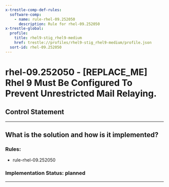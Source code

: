 ```yaml
---
x-trestle-comp-def-rules:
  software-comp:
    - name: rule-rhel-09.252050
      description: Rule for rhel-09.252050
x-trestle-global:
  profile:
    title: rhel9-stig_rhel9-medium
    href: trestle://profiles/rhel9-stig_rhel9-medium/profile.json
  sort-id: rhel-09.252050
---
```


# rhel-09.252050 - \[REPLACE_ME\] Rhel 9 Must Be Configured To Prevent Unrestricted Mail Relaying.

## Control Statement

______________________________________________________________________

## What is the solution and how is it implemented?

<!-- For implementation status enter one of: implemented, partial, planned, alternative, not-applicable -->

<!-- Note that the list of rules under ### Rules: is read-only and changes will not be captured after assembly to JSON -->

<!-- Add control implementation description here for control: rhel-09.252050 -->

### Rules:

  - rule-rhel-09.252050

### Implementation Status: planned

______________________________________________________________________
